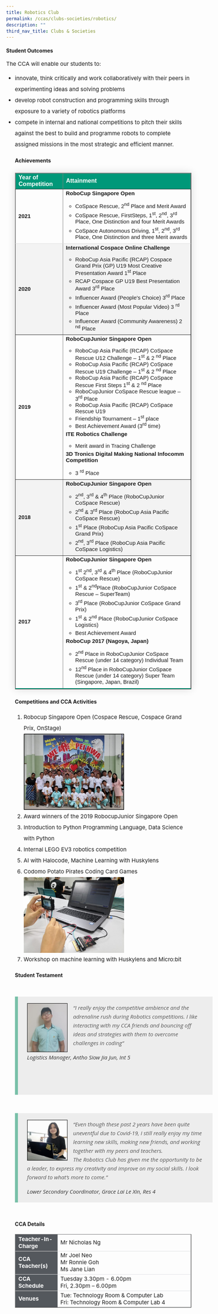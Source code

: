 ```yaml
---
title: Robotics Club
permalink: /ccas/clubs-societies/robotics/
description: ""
third_nav_title: Clubs & Societies
---
```

<h4><strong>Student Outcomes</strong></h4>
<p style="font-size:15px;">The CCA will enable our students to:</p>
<ul>
<li style="font-size:15px; line-height:2;">innovate, think critically and work collaboratively with their peers in experimenting ideas and solving problems</li>
<li style="font-size:15px; line-height:2;">develop robot construction and programming skills through exposure to a variety of robotics platforms</li>
<li style="font-size:15px; line-height:2;">compete in internal and national competitions to pitch their skills against the best to build and programme robots to complete assigned missions in the most strategic and efficient manner.</li>
	
	
<h4><strong>Achievements</strong></h4>

<table style="border-collapse: collapse;margin: 25px 0;font-size:15px;font-family: sans-serif;box-shadow: 0 0 20px rgba(0, 0, 0, 0.15);" border="1">
	
<thead style="background-color: #009879; font-weight: bold; font-size: 16px;">
	<tr>
			<td style="text-align:left;color:white;">Year of Competition</td>
			<td style="text-align:left;color:white;">Attainment</td>
		</tr>
	</thead>
<tbody>
	
<tr style="border-bottom: 1px solid #dddddd;">
<td><strong>2021</strong></td>
	<td style="font-size:15px;"><strong>RoboCup Singapore Open</strong>
		<br>
		<ul>
			<li style="font-size:15px;margin-bottom:5px;">CoSpace Rescue, 2<sup>nd</sup> Place and Merit Award</li>
                                <li style="font-size:15px;margin-bottom:5px;">CoSpace Rescue, FirstSteps, 1<sup>st</sup>, 2<sup>nd</sup>, 3<sup>rd</sup> Place, One Distinction and four Merit Awards</li>
                               <li style="font-size:15px;margin-bottom:5px;">CoSpace Autonomous Driving,  1<sup>st</sup>, 2<sup>nd</sup>, 3<sup>rd</sup> Place, One Distinction and three Merit awards</li>
		</ul>
	</td>
</tr>
															
<tr style="background-color: #f3f3f3;">
<td style="font-size:15px;"><strong>2020</strong></td>
	<td style="font-size:15px;"><strong>International Cospace Online Challenge</strong>
		<ul> 
			<li style="font-size:15px;margin-bottom:5px;">RoboCup Asia Pacific (RCAP) Cospace Grand Prix (GP) U19 Most Creative Presentation Award 1<sup>st</sup> Place</li>
                                <li style="font-size:15px;margin-bottom:5px;">RCAP Cospace GP U19 Best Presentation Award 3<sup>rd</sup> Place</li>
                                <li style="font-size:15px;margin-bottom:5px;">Influencer Award (People's Choice) 3<sup>rd</sup> Place</li>
                                <li style="font-size:15px;margin-bottom:5px;">Influencer Award (Most Popular Video) 3 <sup>rd</sup> Place</li>
                                <li style="font-size:15px;margin-bottom:5px;">Influencer Award (Community Awareness) 2 <sup>nd</sup> Place</li>
		</ul>
	</td>
</tr>

<tr>
<td style="font-size:15px;"><strong>2019</strong></td>
	<td style="font-size:15px;">
                 <strong>RoboCupJunior Singapore Open</strong>
		<ul> 
			<li style="font-size:15px;">RoboCup Asia Pacific (RCAP) CoSpace Rescue U12 Challenge – 1<sup>st</sup> &amp; 2 <sup>nd</sup> Place </li>
                                <li style="font-size:15px;">RoboCup Asia Pacific (RCAP) CoSpace Rescue U19 Challenge –  1<sup>st</sup> &amp; 2 <sup>nd</sup> Place</li>
                                <li style="font-size:15px;">RoboCup Asia Pacific (RCAP) CoSpace Rescue First Steps  1<sup>st</sup> &amp; 2 <sup>nd</sup> Place</li>
                                <li style="font-size:15px;">RoboCupJunior CoSpace Rescue league – 3<sup>rd</sup> Place</li>
                                <li style="font-size:15px;">RoboCup Asia Pacific (RCAP) CoSpace Rescue U19</li>
                                <li style="font-size:15px;">Friendship Tournament – 1<sup>st</sup> place</li>
                                <li style="font-size:15px;margin-bottom:5px;">Best Achievement Award (3<sup>rd</sup> time)</li>
	        </ul>
                <strong>ITE Robotics Challenge</strong>
		<ul> 
			<li style="font-size:15px;margin-bottom:5px;">Merit award in Tracing Challenge</li>
	        </ul>
             <strong>3D Tronics Digital Making National Infocomm Competition</strong>
		<ul> 
			<li style="font-size:15px;margin-bottom:5px;">3 <sup>rd</sup> Place</li>
	        </ul>
	</td>
</tr>

<tr style="background-color: #f3f3f3;">
<td style="font-size:15px;"><strong>2018</strong></td>
	<td style="font-size:15px;"><strong>RoboCupJunior Singapore Open</strong>
		<ul> 
			<li style="font-size:15px;margin-bottom:5px;">2<sup>nd</sup>, 3<sup>rd</sup> &amp; 4<sup>th</sup> Place (RoboCupJunior CoSpace Rescue)</li>
                                <li style="font-size:15px;margin-bottom:5px;">2<sup>nd</sup> &amp; 3<sup>rd</sup> Place (RoboCup Asia Pacific CoSpace Rescue)</li>
                                <li style="font-size:15px;margin-bottom:5px;">1<sup>st</sup> Place (RoboCup Asia Pacific CoSpace Grand Prix)</li>
                                <li style="font-size:15px;margin-bottom:5px;">2<sup>nd</sup>, 3<sup>rd</sup> Place (RoboCup Asia Pacific CoSpace Logistics)
		</li></ul>
	</td>
</tr>

<tr style="border-bottom: 2px solid #009879;">
<td style="font-size:15px;"><strong>2017</strong></td>
	<td style="font-size:15px;"><strong>RoboCupJunior Singapore Open</strong>
		<br>
		<ul> 
			<li style="font-size:15px;margin-bottom:5px;">1<sup>st</sup> 2<sup>nd</sup>, 3<sup>rd</sup> &amp; 4<sup>th</sup> Place (RoboCupJunior CoSpace Rescue)</li>
                                <li style="font-size:15px;margin-bottom:5px;">1<sup>st</sup> &amp; 2<sup>nd</sup>Place (RoboCupJunior CoSpace Rescue – SuperTeam)</li>
																	<li style="font-size:15px;margin-bottom:5px;">3<sup>rd</sup> Place (RoboCupJunior CoSpace Grand Prix)</li>
                                <li style="font-size:15px;margin-bottom:5px;">1<sup>st</sup> &amp; 2<sup>nd</sup> Place (RoboCupJunior CoSpace Logistics)</li>                                
                                <li style="font-size:15px;margin-bottom:5px;">Best Achievement Award</li>
		</ul>
	<strong>RoboCup 2017 (Nagoya, Japan)</strong>
		<br>
		<ul> 
			<li style="font-size:15px; margin-bottom:5px;">2<sup>nd</sup> Place in RoboCupJunior CoSpace Rescue (under 14 category) Individual Team</li>
                                <li style="font-size:15px;margin-bottom:5px;">12<sup>nd</sup> Place in RoboCupJunior CoSpace Rescue (under 14 category) Super Team (Singapore, Japan, Brazil)</li>
		</ul>
	</td>
</tr>
</tbody>
</table>

	
<h4><strong>Competitions and CCA Activities</strong></h4>

<ol>
<li style="font-size:15px; line-height:2;">Robocup Singapore Open (Cospace Rescue, Cospace Grand Prix, OnStage)</li>
<img style="width:60%; height:auto;" src="/images/robo1.jpg">
<li style="font-size:15px; line-height:2;">Award winners of the 2019 RobocupJunior Singapore Open</li>
<li style="font-size:15px; line-height:2;">Introduction to Python Programming Language, Data Science with Python</li>
<li style="font-size:15px; line-height:2;">Internal LEGO EV3 robotics competition</li>
<li style="font-size:15px; line-height:2;">AI with Halocode, Machine Learning with Huskylens</li>
<li style="font-size:15px; line-height:2;">Codomo Potato Pirates Coding Card Games</li>

<img style="width:60%; height:auto;" src="/images/robo2.jpg">
<li style="font-size:15px; line-height:2;">Workshop on machine learning with Huskylens and&nbsp;Micro:bit</li>
	</ol>
	
<h4><strong>Student Testament</strong></h4>
<blockquote style="font-size: 15px;
  width:100%;
  margin:50px auto;
  font-family:Open Sans;
  font-style:italic;
  color: #555555;
  padding:1.2em 25px 1.2em 25px;
  border-left:8px solid #78C0A8 ;
  line-height:1.6;
  position: relative;
  background:#EDEDED;">
<img align="left" src="/images/robo3.jpg" style="width: 23%;margin-right:15px;">
“I really enjoy the competitive ambience and the adrenaline rush during Robotics competitions.  I like interacting with my CCA friends and bouncing off ideas and strategies with them to overcome challenges in coding”
  <span style="display:block; color:#333333; margin-top:1em;font-size:15px;"><em>Logistics Manager, Antho Siow Jia Jun, Int 5</em></span><br><br><br>
</blockquote>

<blockquote style="font-size: 15px;
  width:100%;
  margin:50px auto;
  font-family:Open Sans;
  font-style:italic;
  color: #555555;
  padding:1.2em 25px 1.2em 25px;
  border-left:8px solid #78C0A8 ;
  line-height:1.6;
  position: relative;
  background:#EDEDED;">
<img align="left" alt="Lower Secondary Coordinator, " src="/images/robo4.jpg" style="width: 23%;margin-right:15px;">“Even though these past 2 years have been quite uneventful due to Covid-19, I still really enjoy my time learning new skills, making new friends, and working together with my peers and teachers.<br>
The Robotics Club has given me the opportunity to be a leader, to express my creativity and improve on my social skills. I look forward to what’s more to come.”
  <span style="display:block; color:#333333; margin-top:1em;font-size:15px;"><em>Lower Secondary Coordinator, Grace Lai Le Xin, Res 4</em></span>
	</blockquote>

<h4><strong>CCA Details</strong></h4>
<table border="1" style="width:100%;">
	<tbody>
		<tr>
			<td style="background-color: #54585d; font-weight: bold; font-size: 15px; border: 1px solid #54585d; color:white;border-bottom: 1px solid #dddddd;width:24%;">Teacher-In-Charge</td>
			<td style="border: 1px solid #dddfe1;font-size: 15px;">Mr Nicholas Ng</td>
		</tr>

<tr>
			<td style="background-color: #54585d; font-weight: bold; font-size: 15px; border: 1px solid #54585d;border-bottom: 1px solid #dddddd; color:white;">CCA Teacher(s)</td>
			<td style="border: 1px solid #dddfe1;font-size: 15px;">Mr Joel Neo<br>Mr Ronnie Goh<br>Ms Jane Lian</td>
		</tr>

<tr>
			<td style="background-color: #54585d; font-weight: bold; font-size: 15px; border: 1px solid #54585d; color:white;border-bottom: 1px solid #dddddd;">CCA Schedule</td>
			<td style="border: 1px solid #dddfe1;font-size: 15px;">Tuesday 3.30pm - 6.00pm<br>Fri, 2.30pm – 6.00pm</td>
		</tr>
		
<tr>
			<td style="background-color: #54585d; font-weight: bold; font-size: 15px; border: 1px solid #54585d; color:white;">Venues</td>
			<td style="border: 1px solid #dddfe1;font-size: 15px;">Tue: Technology Room &amp; Computer Lab<br>Fri: Technology Room &amp; Computer Lab 4</td>
		</tr>
		
</tbody>
</table>
</div></ul>